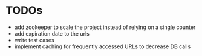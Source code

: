 # TODOs

*   add zookeeper to scale the project instead of relying on a single counter
* 	add expiration date to the urls
*   write test cases
*   implement caching for frequently accessed URLs to decrease DB calls

